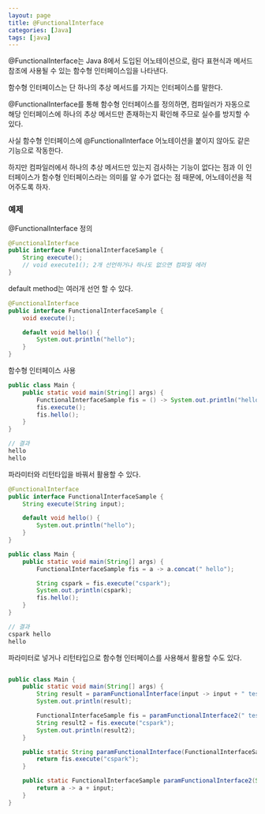 ```yaml
---
layout: page
title: @FunctionalInterface
categories: [Java]
tags: [java]
---
```


@FunctionalInterface는 Java 8에서 도입된 어노테이션으로, 람다 표현식과 메서드 참조에 사용될 수 있는 함수형 인터페이스임을 나타낸다.

함수형 인터페이스는 단 하나의 추상 메서드를 가지는 인터페이스를 말한다.

@FunctionalInterface를 통해 함수형 인터페이스를 정의하면, 컴파일러가 자동으로 해당 인터페이스에 하나의 추상 메서드만 존재하는지 확인해 주므로 실수를 방지할 수 있다.

사실 함수형 인터페이스에 @FunctionalInterface 어노테이션을 붙이지 않아도 같은 기능으로 작동한다. 

하지만 컴파일러에서 하나의 추상 메서드만 있는지 검사하는 기능이 없다는 점과 이 인터페이스가 함수형 인터페이스라는 의미를 알 수가 없다는 점 때문에, 어노테이션을 적어주도록 하자.

### 예제

@FunctionalInterface 정의

```java
@FunctionalInterface
public interface FunctionalInterfaceSample {
    String execute();
    // void execute1(); 2개 선언하거나 하나도 없으면 컴파일 에러
}

```

default method는 여러개 선언 할 수 있다.

```java
@FunctionalInterface
public interface FunctionalInterfaceSample {
    void execute();

    default void hello() {
        System.out.println("hello");
    }
}

```

함수형 인터페이스 사용

```java
public class Main {
    public static void main(String[] args) {
        FunctionalInterfaceSample fis = () -> System.out.println("hello");
        fis.execute();
        fis.hello();
    }
}

// 결과
hello
hello

```


파라미터와 리턴타입을 바꿔서 활용할 수 있다.

```java
@FunctionalInterface
public interface FunctionalInterfaceSample {
    String execute(String input);

    default void hello() {
        System.out.println("hello");
    }
}

public class Main {
    public static void main(String[] args) {
        FunctionalInterfaceSample fis = a -> a.concat(" hello");

        String cspark = fis.execute("cspark");
        System.out.println(cspark);
        fis.hello();
    }
}

// 결과
cspark hello
hello

```

파라미터로 넣거나 리턴타입으로 함수형 인터페이스를 사용해서 활용할 수도 있다.

```java

public class Main {
    public static void main(String[] args) {
        String result = paramFunctionalInterface(input -> input + " test1");
        System.out.println(result);

        FunctionalInterfaceSample fis = paramFunctionalInterface2(" test2");
        String result2 = fis.execute("cspark");
        System.out.println(result2);
    }

    public static String paramFunctionalInterface(FunctionalInterfaceSample fis) {
        return fis.execute("cspark");
    }

    public static FunctionalInterfaceSample paramFunctionalInterface2(String input) {
        return a -> a + input;
    }
}

```